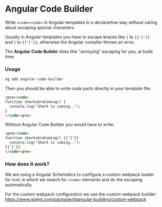 # Angular Code Builder

Write `<code><code>` in Angular templates in a declarartive way without caring about escaping special characters.

Usually in Angular templates you have to escape braces like `{` to `{{'{'}}` and `}` to `{{'}'}}`, otherwise the Angular compiler throws an error.

The **Angular Code Builder** does this "annoying" escaping for you, at build time. 

### Usage
```bash
ng add angular-code-builder
```

Then you should be able to write code parts directly in your template file: 
```html
<pre><code>
function sharksAreComing() {
  console.log('Shark is coming..');
}
</code><pre>
```

Without Angular Code Builder you would have to write: 
```html
<pre><code>
function sharksAreComing() {{'{'}}
  console.log('Shark is coming..');
{{'}'}}
</code><pre>
```

### How does it work?
We are using a Angular Schematics to configure a custom webpack loader for `html` in which we search for `<code>` elements and do the escaping automatically.

For the custom webpack configuration we use the custom webpack builder: https://www.npmjs.com/package/@angular-builders/custom-webpack

